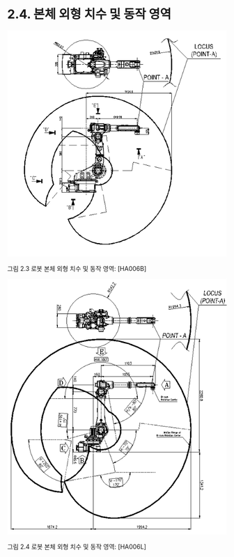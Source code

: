 ﻿# 2.4. 본체 외형 치수 및 동작 영역



![](../_assets/그림_2.3_로봇_본체_외형_치수_및_동작_영역.png)

그림 2.3 로봇 본체 외형 치수 및 동작 영역: [HA006B]



![](../_assets/그림_2.4_로봇_본체_외형_치수_및_동작_영역.png)


그림 2.4 로봇 본체 외형 치수 및 동작 영역: [HA006L]
